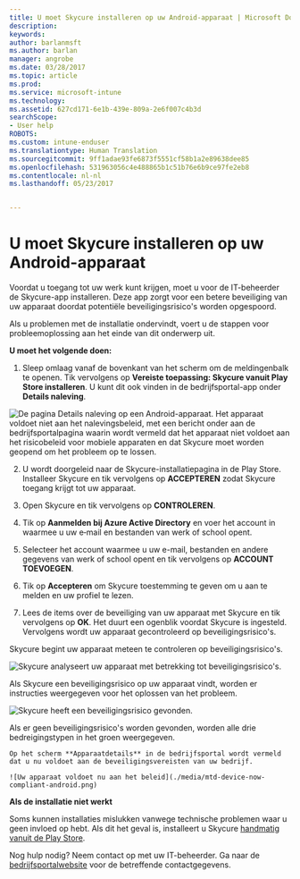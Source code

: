 ```yaml
---
title: U moet Skycure installeren op uw Android-apparaat | Microsoft Docs
description: 
keywords: 
author: barlanmsft
ms.author: barlan
manager: angrobe
ms.date: 03/28/2017
ms.topic: article
ms.prod: 
ms.service: microsoft-intune
ms.technology: 
ms.assetid: 627cd171-6e1b-439e-809a-2e6f007c4b3d
searchScope:
- User help
ROBOTS: 
ms.custom: intune-enduser
ms.translationtype: Human Translation
ms.sourcegitcommit: 9ff1adae93fe6873f5551cf58b1a2e89638dee85
ms.openlocfilehash: 531963056c4e488865b1c51b76e6b9ce97fe2eb8
ms.contentlocale: nl-nl
ms.lasthandoff: 05/23/2017


---
```


# <a name="you-need-to-install-skycure-on-your-android-device"></a>U moet Skycure installeren op uw Android-apparaat

Voordat u toegang tot uw werk kunt krijgen, moet u voor de IT-beheerder de Skycure-app installeren. Deze app zorgt voor een betere beveiliging van uw apparaat doordat potentiële beveiligingsrisico's worden opgespoord.

Als u problemen met de installatie ondervindt, voert u de stappen voor probleemoplossing aan het einde van dit onderwerp uit.

**U moet het volgende doen:**

1. Sleep omlaag vanaf de bovenkant van het scherm om de meldingenbalk te openen. Tik vervolgens op **Vereiste toepassing: Skycure vanuit Play Store installeren**. U kunt dit ook vinden in de bedrijfsportal-app onder __Details naleving__.

  ![De pagina Details naleving op een Android-apparaat. Het apparaat voldoet niet aan het nalevingsbeleid, met een bericht onder aan de bedrijfsportalpagina waarin wordt vermeld dat het apparaat niet voldoet aan het risicobeleid voor mobiele apparaten en dat Skycure moet worden geopend om het probleem op te lossen.](./media/skycure-resolves-compliance-android.png)

2. U wordt doorgeleid naar de Skycure-installatiepagina in de Play Store. Installeer Skycure en tik vervolgens op **ACCEPTEREN** zodat Skycure toegang krijgt tot uw apparaat.

3. Open Skycure en tik vervolgens op **CONTROLEREN**.

4. Tik op **Aanmelden bij Azure Active Directory** en voer het account in waarmee u uw e‑mail en bestanden van werk of school opent.

5. Selecteer het account waarmee u uw e-mail, bestanden en andere gegevens van werk of school opent en tik vervolgens op **ACCOUNT TOEVOEGEN**.

6. Tik op **Accepteren** om Skycure toestemming te geven om u aan te melden en uw profiel te lezen.

7. Lees de items over de beveiliging van uw apparaat met Skycure en tik vervolgens op **OK**. Het duurt een ogenblik voordat Skycure is ingesteld. Vervolgens wordt uw apparaat gecontroleerd op beveiligingsrisico's.

  Skycure begint uw apparaat meteen te controleren op beveiligingsrisico's.

  ![Skycure analyseert uw apparaat met betrekking tot beveiligingsrisico's.](./media/skycure-scan-in-progress-android.png)

  Als Skycure een beveiligingsrisico op uw apparaat vindt, worden er instructies weergegeven voor het oplossen van het probleem.

  ![Skycure heeft een beveiligingsrisico gevonden.](./media/skycure-found-a-threat-android.png)

  Als er geen beveiligingsrisico's worden gevonden, worden alle drie bedreigingstypen in het groen weergegeven.

    Op het scherm **Apparaatdetails** in de bedrijfsportal wordt vermeld dat u nu voldoet aan de beveiligingsvereisten van uw bedrijf.

    ![Uw apparaat voldoet nu aan het beleid](./media/mtd-device-now-compliant-android.png)

**Als de installatie niet werkt**

Soms kunnen installaties mislukken vanwege technische problemen waar u geen invloed op hebt. Als dit het geval is, installeert u Skycure [handmatig vanuit de Play Store](https://play.google.com/store/apps/details?id=com.skycure.skycure).

Nog hulp nodig? Neem contact op met uw IT-beheerder. Ga naar de [bedrijfsportalwebsite](http://portal.manage.microsoft.com) voor de betreffende contactgegevens.


